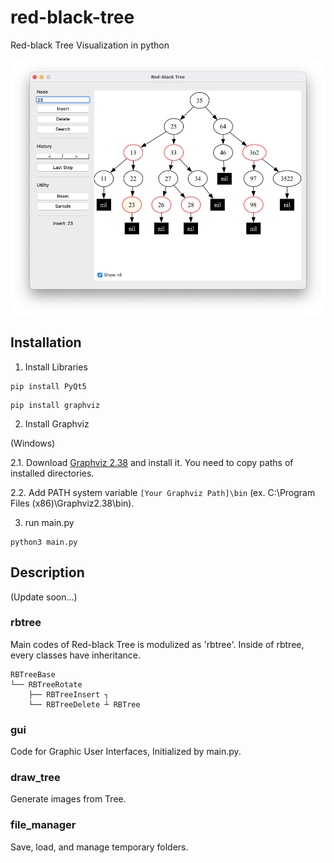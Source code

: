 # red-black-tree
Red-black Tree Visualization in python

![gui](./resources/screenshot.png)

## Installation
1. Install Libraries
```
pip install PyQt5
```
```
pip install graphviz
```
2. Install Graphviz

(Windows)

2.1. Download [Graphviz 2.38](https://www2.graphviz.org/Archive/stable/windows/graphviz-2.38.msi) and install it. You need to copy paths of installed directories.

2.2. Add PATH system variable `[Your Graphviz Path]\bin` 
(ex. C:\Program Files (x86)\Graphviz2.38\bin).


3. run main.py
```
python3 main.py
```

##  Description

(Update soon...)

### rbtree
Main codes of Red-black Tree is modulized as 'rbtree'.
Inside of rbtree, every classes have inheritance.
```
RBTreeBase
└── RBTreeRotate
    ├── RBTreeInsert ┐
    └── RBTreeDelete ┴ RBTree
```

### gui

Code for Graphic User Interfaces, Initialized by main.py.

### draw_tree

Generate images from Tree.

### file_manager

Save, load, and manage temporary folders.
